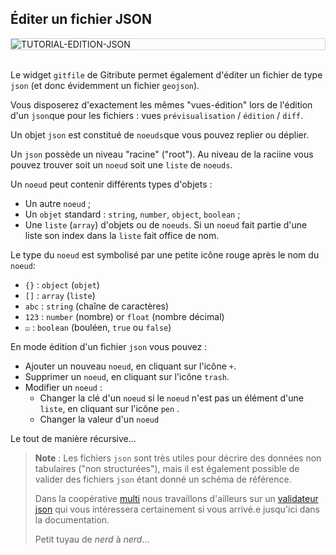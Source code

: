## Éditer un fichier JSON

<div style="border: thin solid lightgrey;">
  <img
    alt="TUTORIAL-EDITION-JSON"
    src="https://raw.githubusercontent.com/multi-coop/vizboard-website-content/main/images/tutorial/edition-edit-json.png"
    />
</div>

<br> 

Le widget `gitfile` de Gitribute permet également d'éditer un fichier de type `json` (et donc évidemment un fichier `geojson`).

Vous disposerez d'exactement les mêmes "vues-édition" lors de l'édition d'un `json`que pour les fichiers : vues `prévisualisation` / `édition` / `diff`.

Un objet `json` est constitué de `noeuds`que vous pouvez replier ou déplier.

Un `json` possède un niveau "racine" ("root"). Au niveau de la raciine vous pouvez trouver soit un `noeud` soit une `liste` de `noeuds`.

Un `noeud` peut contenir différents types d'objets :

- Un autre `noeud` ;
- Un `objet` standard : `string`, `number`, `object`, `boolean` ;
- Une `liste` (`array`) d'objets ou de `noeuds`. Si un `noeud` fait partie d'une liste son index dans la `liste` fait office de nom.

Le type du `noeud` est symbolisé par une petite icône rouge après le nom du `noeud`:

- `{}` : `object` (`objet`)
- `[]` : `array` (`liste`)
- `abc` : `string` (chaîne de caractères)
- `123` : `number` (nombre) or `float` (nombre décimal)
- `☑️` : `boolean` (bouléen, `true` ou `false`)

En mode édition d'un fichier `json` vous pouvez :

- Ajouter un nouveau `noeud`, en cliquant sur l'icône `+`.
- Supprimer un `noeud`, en cliquant sur l'icône `trash`.
- Modifier un `noeud` :
  - Changer la clé d'un `noeud` si le `noeud` n'est pas un élément d'une `liste`, en cliquant sur l'icône `pen` <span class="icon"><i class="mdi mdi-pencil"></i></span>.
  - Changer la valeur d'un `noeud`

Le tout de manière récursive...

> **Note** : Les fichiers `json` sont très utiles pour décrire des données non tabulaires ("non structurées"), mais il est également possible de valider des fichiers `json` étant donné un schéma de référence. 
>
> Dans la coopérative [multi](https://multi.coop) nous travaillons d'ailleurs sur un [validateur json](https://git.opendatafrance.net/outillages/json-validator) qui vous intéressera certainement si vous arrivé.e jusqu'ici dans la documentation.
>
> Petit tuyau de _nerd_ à _nerd_...
